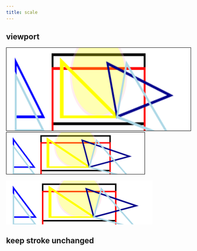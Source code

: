 ```yaml
---
title: scale
---
```


<style>
.v {border: thin solid black; }
.v1 {
    width: 200mm;
    height: 60mm;
}
.v2 {
    width: 100mm;
    height: 30mm;
}
</style>

## viewport

<div>
    <img class='v v1' src='sample.svg'>
    <img class='v v2' src='sample.svg'>
</div>

![view port effect](sample.svg "sample.svg")

## keep stroke unchanged


